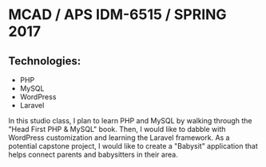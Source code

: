 # MCAD / APS IDM-6515 / SPRING 2017

## Technologies:
* PHP
* MySQL
* WordPress
* Laravel

In this studio class, I plan to learn PHP and MySQL by walking through the "Head First PHP & MySQL" book. Then, I would like to dabble with WordPress customization and learning the Laravel framework. As a potential capstone project, I would like to create a "Babysit" application that helps connect parents and babysitters in their area.


